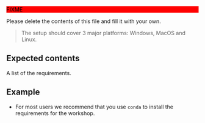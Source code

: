 <div style="background: red; color: black;">FIXME</div>

Please delete the contents of this file and fill it with your own.

> The setup should cover 3 major platforms: Windows, MacOS and Linux.

## Expected contents

A list of the requirements.

## Example

- For most users we recommend that you use `conda` to install the requirements for the workshop.
